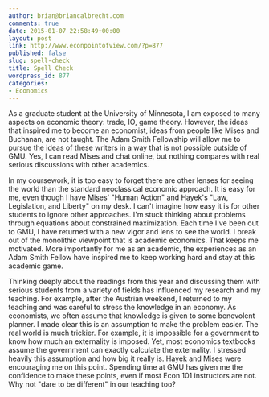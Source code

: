 ```yaml
---
author: brian@briancalbrecht.com
comments: true
date: 2015-01-07 22:58:49+00:00
layout: post
link: http://www.econpointofview.com/?p=877
published: false
slug: spell-check
title: Spell Check
wordpress_id: 877
categories:
- Economics
---
```


As a graduate student at the University of Minnesota, I am exposed to many aspects on economic theory: trade, IO, game theory. However, the ideas that inspired me to become an economist, ideas from people like Mises and Buchanan, are not taught. The Adam Smith Fellowship will allow me to pursue the ideas of these writers in a way that is not possible outside of GMU. Yes, I can read Mises and chat online, but nothing compares with real serious discussions with other academics.





In my coursework, it is too easy to forget there are other lenses for seeing the world than the standard neoclassical economic approach. It is easy for me, even though I have Mises' "Human Action" and Hayek's "Law, Legislation, and Liberty" on my desk. I can't imagine how easy it is for other students to ignore other approaches. I'm stuck thinking about problems through equations about constrained maximization. Each time I've been out to GMU, I have returned with a new vigor and lens to see the world. I break out of the monolithic viewpoint that is academic economics. That keeps me motivated. More importantly for me as an academic, the experiences as an Adam Smith Fellow have inspired me to keep working hard and stay at this academic game.





Thinking deeply about the readings from this year and discussing them with serious students from a variety of fields has influenced my research and my teaching. For example, after the Austrian weekend, I returned to my teaching and was careful to stress the knowledge in an economy. As economists, we often assume that knowledge is given to some benevolent planner. I made clear this is an assumption to make the problem easier. The real world is much trickier. For example, it is impossible for a government to know how much an externality is imposed. Yet, most economics textbooks assume the government can exactly calculate the externality. I stressed heavily this assumption and how big it really is. Hayek and Mises were encouraging me on this point. Spending time at GMU has given me the confidence to make these points, even if most Econ 101 instructors are not. Why not "dare to be different" in our teaching too?
